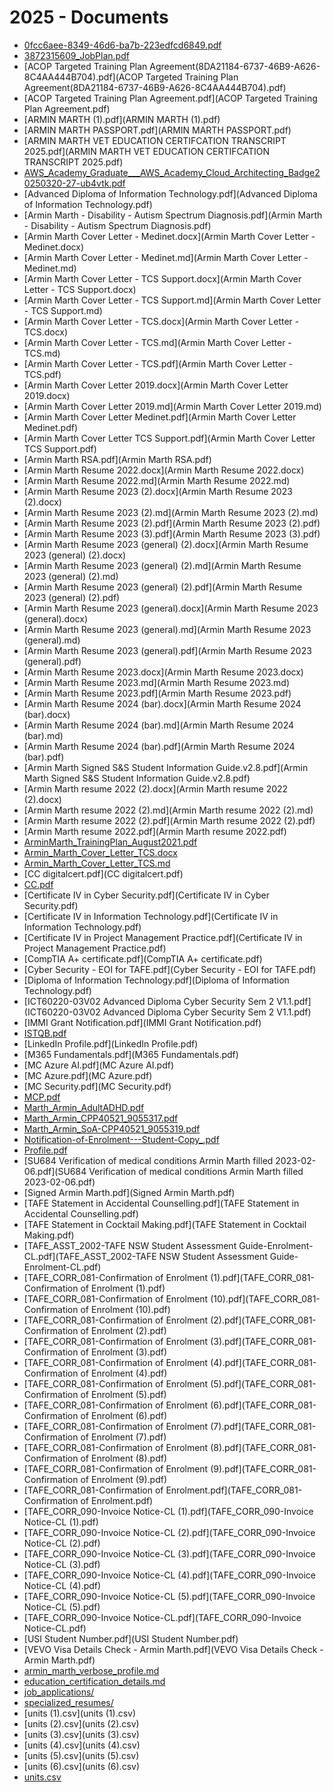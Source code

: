 # 2025 - Documents

- [0fcc6aee-8349-46d6-ba7b-223edfcd6849.pdf](0fcc6aee-8349-46d6-ba7b-223edfcd6849.pdf)
- [3872315609_JobPlan.pdf](3872315609_JobPlan.pdf)
- [ACOP Targeted Training Plan Agreement(8DA21184-6737-46B9-A626-8C4AA444B704).pdf](ACOP Targeted Training Plan Agreement(8DA21184-6737-46B9-A626-8C4AA444B704).pdf)
- [ACOP Targeted Training Plan Agreement.pdf](ACOP Targeted Training Plan Agreement.pdf)
- [ARMIN MARTH (1).pdf](ARMIN MARTH (1).pdf)
- [ARMIN MARTH PASSPORT.pdf](ARMIN MARTH PASSPORT.pdf)
- [ARMIN MARTH VET EDUCATION CERTIFCATION TRANSCRIPT 2025.pdf](ARMIN MARTH VET EDUCATION CERTIFCATION TRANSCRIPT 2025.pdf)
- [AWS_Academy_Graduate___AWS_Academy_Cloud_Architecting_Badge20250320-27-ub4vtk.pdf](AWS_Academy_Graduate___AWS_Academy_Cloud_Architecting_Badge20250320-27-ub4vtk.pdf)
- [Advanced Diploma of Information Technology.pdf](Advanced Diploma of Information Technology.pdf)
- [Armin Marth - Disability - Autism Spectrum Diagnosis.pdf](Armin Marth - Disability - Autism Spectrum Diagnosis.pdf)
- [Armin Marth Cover Letter - Medinet.docx](Armin Marth Cover Letter - Medinet.docx)
- [Armin Marth Cover Letter - Medinet.md](Armin Marth Cover Letter - Medinet.md)
- [Armin Marth Cover Letter - TCS Support.docx](Armin Marth Cover Letter - TCS Support.docx)
- [Armin Marth Cover Letter - TCS Support.md](Armin Marth Cover Letter - TCS Support.md)
- [Armin Marth Cover Letter - TCS.docx](Armin Marth Cover Letter - TCS.docx)
- [Armin Marth Cover Letter - TCS.md](Armin Marth Cover Letter - TCS.md)
- [Armin Marth Cover Letter - TCS.pdf](Armin Marth Cover Letter - TCS.pdf)
- [Armin Marth Cover Letter 2019.docx](Armin Marth Cover Letter 2019.docx)
- [Armin Marth Cover Letter 2019.md](Armin Marth Cover Letter 2019.md)
- [Armin Marth Cover Letter Medinet.pdf](Armin Marth Cover Letter Medinet.pdf)
- [Armin Marth Cover Letter TCS Support.pdf](Armin Marth Cover Letter TCS Support.pdf)
- [Armin Marth RSA.pdf](Armin Marth RSA.pdf)
- [Armin Marth Resume 2022.docx](Armin Marth Resume 2022.docx)
- [Armin Marth Resume 2022.md](Armin Marth Resume 2022.md)
- [Armin Marth Resume 2023 (2).docx](Armin Marth Resume 2023 (2).docx)
- [Armin Marth Resume 2023 (2).md](Armin Marth Resume 2023 (2).md)
- [Armin Marth Resume 2023 (2).pdf](Armin Marth Resume 2023 (2).pdf)
- [Armin Marth Resume 2023 (3).pdf](Armin Marth Resume 2023 (3).pdf)
- [Armin Marth Resume 2023 (general) (2).docx](Armin Marth Resume 2023 (general) (2).docx)
- [Armin Marth Resume 2023 (general) (2).md](Armin Marth Resume 2023 (general) (2).md)
- [Armin Marth Resume 2023 (general) (2).pdf](Armin Marth Resume 2023 (general) (2).pdf)
- [Armin Marth Resume 2023 (general).docx](Armin Marth Resume 2023 (general).docx)
- [Armin Marth Resume 2023 (general).md](Armin Marth Resume 2023 (general).md)
- [Armin Marth Resume 2023 (general).pdf](Armin Marth Resume 2023 (general).pdf)
- [Armin Marth Resume 2023.docx](Armin Marth Resume 2023.docx)
- [Armin Marth Resume 2023.md](Armin Marth Resume 2023.md)
- [Armin Marth Resume 2023.pdf](Armin Marth Resume 2023.pdf)
- [Armin Marth Resume 2024 (bar).docx](Armin Marth Resume 2024 (bar).docx)
- [Armin Marth Resume 2024 (bar).md](Armin Marth Resume 2024 (bar).md)
- [Armin Marth Resume 2024 (bar).pdf](Armin Marth Resume 2024 (bar).pdf)
- [Armin Marth Signed S&S Student Information Guide.v2.8.pdf](Armin Marth Signed S&S Student Information Guide.v2.8.pdf)
- [Armin Marth resume 2022 (2).docx](Armin Marth resume 2022 (2).docx)
- [Armin Marth resume 2022 (2).md](Armin Marth resume 2022 (2).md)
- [Armin Marth resume 2022 (2).pdf](Armin Marth resume 2022 (2).pdf)
- [Armin Marth resume 2022.pdf](Armin Marth resume 2022.pdf)
- [ArminMarth_TrainingPlan_August2021.pdf](ArminMarth_TrainingPlan_August2021.pdf)
- [Armin_Marth_Cover_Letter_TCS.docx](Armin_Marth_Cover_Letter_TCS.docx)
- [Armin_Marth_Cover_Letter_TCS.md](Armin_Marth_Cover_Letter_TCS.md)
- [CC digitalcert.pdf](CC digitalcert.pdf)
- [CC.pdf](CC.pdf)
- [Certificate IV in Cyber Security.pdf](Certificate IV in Cyber Security.pdf)
- [Certificate IV in Information Technology.pdf](Certificate IV in Information Technology.pdf)
- [Certificate IV in Project Management Practice.pdf](Certificate IV in Project Management Practice.pdf)
- [CompTIA A+ certificate.pdf](CompTIA A+ certificate.pdf)
- [Cyber Security - EOI for TAFE.pdf](Cyber Security - EOI for TAFE.pdf)
- [Diploma of Information Technology.pdf](Diploma of Information Technology.pdf)
- [ICT60220-03V02 Advanced Diploma Cyber Security Sem 2 V1.1.pdf](ICT60220-03V02 Advanced Diploma Cyber Security Sem 2 V1.1.pdf)
- [IMMI Grant Notification.pdf](IMMI Grant Notification.pdf)
- [ISTQB.pdf](ISTQB.pdf)
- [LinkedIn Profile.pdf](LinkedIn Profile.pdf)
- [M365 Fundamentals.pdf](M365 Fundamentals.pdf)
- [MC Azure AI.pdf](MC Azure AI.pdf)
- [MC Azure.pdf](MC Azure.pdf)
- [MC Security.pdf](MC Security.pdf)
- [MCP.pdf](MCP.pdf)
- [Marth_Armin_AdultADHD.pdf](Marth_Armin_AdultADHD.pdf)
- [Marth_Armin_CPP40521_9055317.pdf](Marth_Armin_CPP40521_9055317.pdf)
- [Marth_Armin_SoA-CPP40521_9055319.pdf](Marth_Armin_SoA-CPP40521_9055319.pdf)
- [Notification-of-Enrolment---Student-Copy_.pdf](Notification-of-Enrolment---Student-Copy_.pdf)
- [Profile.pdf](Profile.pdf)
- [SU684 Verification of medical conditions Armin Marth filled 2023-02-06.pdf](SU684 Verification of medical conditions Armin Marth filled 2023-02-06.pdf)
- [Signed Armin Marth.pdf](Signed Armin Marth.pdf)
- [TAFE Statement in Accidental Counselling.pdf](TAFE Statement in Accidental Counselling.pdf)
- [TAFE Statement in Cocktail Making.pdf](TAFE Statement in Cocktail Making.pdf)
- [TAFE_ASST_2002-TAFE NSW Student Assessment Guide-Enrolment-CL.pdf](TAFE_ASST_2002-TAFE NSW Student Assessment Guide-Enrolment-CL.pdf)
- [TAFE_CORR_081-Confirmation of Enrolment (1).pdf](TAFE_CORR_081-Confirmation of Enrolment (1).pdf)
- [TAFE_CORR_081-Confirmation of Enrolment (10).pdf](TAFE_CORR_081-Confirmation of Enrolment (10).pdf)
- [TAFE_CORR_081-Confirmation of Enrolment (2).pdf](TAFE_CORR_081-Confirmation of Enrolment (2).pdf)
- [TAFE_CORR_081-Confirmation of Enrolment (3).pdf](TAFE_CORR_081-Confirmation of Enrolment (3).pdf)
- [TAFE_CORR_081-Confirmation of Enrolment (4).pdf](TAFE_CORR_081-Confirmation of Enrolment (4).pdf)
- [TAFE_CORR_081-Confirmation of Enrolment (5).pdf](TAFE_CORR_081-Confirmation of Enrolment (5).pdf)
- [TAFE_CORR_081-Confirmation of Enrolment (6).pdf](TAFE_CORR_081-Confirmation of Enrolment (6).pdf)
- [TAFE_CORR_081-Confirmation of Enrolment (7).pdf](TAFE_CORR_081-Confirmation of Enrolment (7).pdf)
- [TAFE_CORR_081-Confirmation of Enrolment (8).pdf](TAFE_CORR_081-Confirmation of Enrolment (8).pdf)
- [TAFE_CORR_081-Confirmation of Enrolment (9).pdf](TAFE_CORR_081-Confirmation of Enrolment (9).pdf)
- [TAFE_CORR_081-Confirmation of Enrolment.pdf](TAFE_CORR_081-Confirmation of Enrolment.pdf)
- [TAFE_CORR_090-Invoice Notice-CL (1).pdf](TAFE_CORR_090-Invoice Notice-CL (1).pdf)
- [TAFE_CORR_090-Invoice Notice-CL (2).pdf](TAFE_CORR_090-Invoice Notice-CL (2).pdf)
- [TAFE_CORR_090-Invoice Notice-CL (3).pdf](TAFE_CORR_090-Invoice Notice-CL (3).pdf)
- [TAFE_CORR_090-Invoice Notice-CL (4).pdf](TAFE_CORR_090-Invoice Notice-CL (4).pdf)
- [TAFE_CORR_090-Invoice Notice-CL (5).pdf](TAFE_CORR_090-Invoice Notice-CL (5).pdf)
- [TAFE_CORR_090-Invoice Notice-CL.pdf](TAFE_CORR_090-Invoice Notice-CL.pdf)
- [USI Student Number.pdf](USI Student Number.pdf)
- [VEVO Visa Details Check - Armin Marth.pdf](VEVO Visa Details Check - Armin Marth.pdf)
- [armin_marth_verbose_profile.md](armin_marth_verbose_profile.md)
- [education_certification_details.md](education_certification_details.md)
- [job_applications/](job_applications/README.md)
- [specialized_resumes/](specialized_resumes/README.md)
- [units (1).csv](units (1).csv)
- [units (2).csv](units (2).csv)
- [units (3).csv](units (3).csv)
- [units (4).csv](units (4).csv)
- [units (5).csv](units (5).csv)
- [units (6).csv](units (6).csv)
- [units.csv](units.csv)
